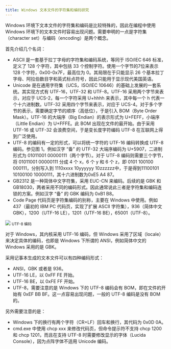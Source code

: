```yaml
---
title: Windows 文本文件的字符集和编码研究
---
```


Windows 环境下文本文件的字符集和编码是比较特殊的，因此在编程中使用 Windows 环境下的文本文件时容易出现问题。需要申明的一点是字符集（character set）与编码（encoding）是两个概念。

首先介绍几个名词：

* ASCII 是一套基于拉丁字母的字符集和编码系统，等同于 ISO/IEC 646 标准，定义了 128 个字符，其中包括 33 个控制字符。使用一个字节的7位来表示 128 个字符，0x00-0x7F，最高位为 0。其局限在于只能显示 26 个基本拉丁字母、阿拉伯数目字和英式标点符号，因此只能用于显示现代美国英语。
* Unicode 是在通用字符集（UCS，ISO/IEC 10646）的基础上发展的一套系统。其实现方式有 UTF-16，UTF-32 和 UTF-8。UTF-16 采用两个字节来表示，对应于 UCS-2，每一个字符采用 U+hhhh 来表示，其中每一个 h 代表一个十六进制数。UTF-32  采用四个字节来表示，对应于 UCS-4。对于多个字节的表示，需要确定字节的顺序（高低位），于是引入 BOM（Byte Order Mask）。UTF-16 的大端序（Big Endian）的表示形式为 U+FEFF，小端序（Little Endian）为 U+FFFE。此 BOM 出现在文件的最开始。由于采用 UTF-16 或 UTF-32 会浪费空间，于是变长度字符编码 UTF-8 在互联网上得到广泛使用。
* UTF-8 的编码有一定的形式，可以将统一字符的 UTF-16 编码转换成 UTF-8 编码。参见图  1。例如汉字 “备” 的 UTF-32 大端序编码为 U+5907，二进制形式为 01011001 00000111（两个字节）。对于 UTF-8 编码则需要三个字节，将 01011001 00000111 分成 4 个 x，6 个 y 和 6 个 z，即 0101 100100 000111，分别写入到 1110xxxx 10yyyyyy 10zzzzzz中，于是得到11100101 10100100 10000111，其十六进制数为0xE5 A4 87。
* GB2312 是一种简体中文字符集，采用 EUC-CN 来编码。后续的是 GBK 和 GB18030，两者采用不同的编码形式。因此通常说此三者是字符集和编码连锁的方案。例如汉字 “备” 的 GBK 编码为 0xB1 B8。
* Code Page 代码页是字符集编码的别称，主要在 Windows 中使用。例如 437（最初的 IBM PC 代码页，实现了扩展 ASCII 字符集），936（简体中文 GBK），1200（UTF-16 LE），1201（UTF-16 BE），65001（UTF-8）。

<div class="figure"> 
 <img src="{{ site.baseurl }}/img/encoding.jpg">
<small>UTF-8 编码</small>
</div>

对于 Windows，其内核采用 UTF-16 编码，但 Windows 采用了区域（locale）来决定具体的编码，也即是 Windows 下所谓的 ANSI，例如简体中文的 Windows 采用的是 GBK。

采用记事本生成的文本文件可以有四种编码形式：

* ANSI，GBK 或者是 936。
* UTF-16 LE，以 0xFF FE 开始。
* UTF-16 BE，以 0xFE FF 开始。
* UTF-8，需要注意的是 Windows 下的 UTF-8 编码会有 BOM，即在文件的开始有 0xEF BB BF。这一点容易出现问题，一般的 UTF-8 编码是没有 BOM 的。

另外需要注意的是：

* Windows 下的换行有两个字符（CR+LF）回车和换行，其代码为 0x0D 0A。
* cmd.exe 中使用 chcp xxx 来修改代码页，但命令提示符不支持 chcp 1200 和 chcp 1201，而且在支持 UTF-8 时需要修改显示的字体（Lucida Console），因为点阵字体不适用 Unicode 编码。
